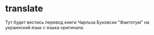 # translate
Тут будет вестись перевод книги Чарльза Буковски "Фактотум" на украинский язык с языка оригинала.

